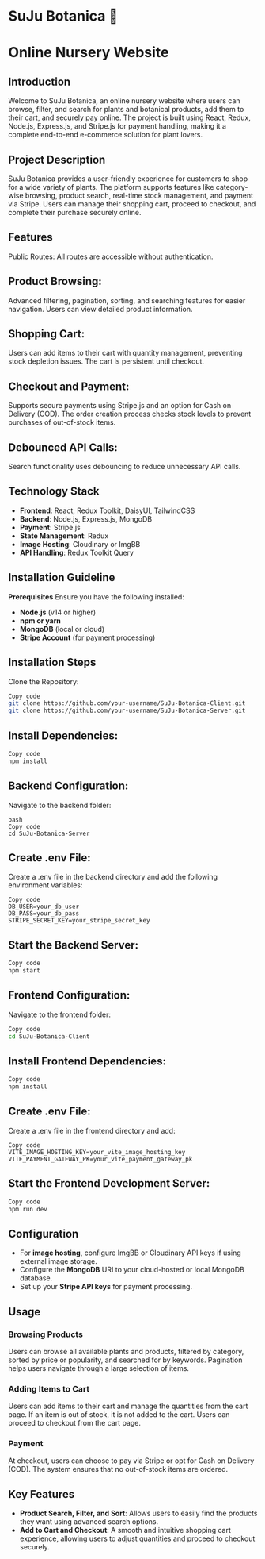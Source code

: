 # SuJu Botanica 🌱
# Online Nursery Website

## Introduction
Welcome to SuJu Botanica, an online nursery website where users can browse, filter, and search for plants and botanical products, add them to their cart, and securely pay online. The project is built using React, Redux, Node.js, Express.js, and Stripe.js for payment handling, making it a complete end-to-end e-commerce solution for plant lovers.

## Project Description
SuJu Botanica provides a user-friendly experience for customers to shop for a wide variety of plants. The platform supports features like category-wise browsing, product search, real-time stock management, and payment via Stripe. Users can manage their shopping cart, proceed to checkout, and complete their purchase securely online.

## Features
Public Routes:
All routes are accessible without authentication.

## Product Browsing:
Advanced filtering, pagination, sorting, and searching features for easier navigation. Users can view detailed product information.

## Shopping Cart:
Users can add items to their cart with quantity management, preventing stock depletion issues. The cart is persistent until checkout.

## Checkout and Payment:
Supports secure payments using Stripe.js and an option for Cash on Delivery (COD). The order creation process checks stock levels to prevent purchases of out-of-stock items.

## Debounced API Calls:
Search functionality uses debouncing to reduce unnecessary API calls.

## Technology Stack
- **Frontend**: React, Redux Toolkit, DaisyUI, TailwindCSS
- **Backend**: Node.js, Express.js, MongoDB
- **Payment**: Stripe.js
- **State Management**: Redux
- **Image Hosting**: Cloudinary or ImgBB
- **API Handling**: Redux Toolkit Query
  
## Installation Guideline
**Prerequisites**
Ensure you have the following installed:

- **Node.js** (v14 or higher)
- **npm or yarn**
- **MongoDB** (local or cloud)
- **Stripe Account** (for payment processing)

## Installation Steps
Clone the Repository:

```bash
Copy code
git clone https://github.com/your-username/SuJu-Botanica-Client.git
git clone https://github.com/your-username/SuJu-Botanica-Server.git
```

## Install Dependencies:
```bash
Copy code
npm install
```
## Backend Configuration:
Navigate to the backend folder:
```
bash
Copy code
cd SuJu-Botanica-Server
```

## Create .env File:
Create a .env file in the backend directory and add the following environment variables:
```plaintext
Copy code
DB_USER=your_db_user
DB_PASS=your_db_pass
STRIPE_SECRET_KEY=your_stripe_secret_key
```

## Start the Backend Server:
```bash
Copy code
npm start
```

## Frontend Configuration:
Navigate to the frontend folder:
```bash
Copy code
cd SuJu-Botanica-Client
```
## Install Frontend Dependencies:
```bash
Copy code
npm install
```

## Create .env File:
Create a .env file in the frontend directory and add:
```plaintext
Copy code
VITE_IMAGE_HOSTING_KEY=your_vite_image_hosting_key
VITE_PAYMENT_GATEWAY_PK=your_vite_payment_gateway_pk
```
## Start the Frontend Development Server:
```bash
Copy code
npm run dev
```
## Configuration
- For **image hosting**, configure ImgBB or Cloudinary API keys if using external image storage.
- Configure the **MongoDB** URI to your cloud-hosted or local MongoDB database.
- Set up your **Stripe API keys** for payment processing.

## Usage

### Browsing Products
Users can browse all available plants and products, filtered by category, sorted by price or popularity, and searched for by keywords. Pagination helps users navigate through a large selection of items.

### Adding Items to Cart
Users can add items to their cart and manage the quantities from the cart page. If an item is out of stock, it is not added to the cart. Users can proceed to checkout from the cart page.

### Payment
At checkout, users can choose to pay via Stripe or opt for Cash on Delivery (COD). The system ensures that no out-of-stock items are ordered.

## Key Features
- **Product Search, Filter, and Sort**: Allows users to easily find the products they want using advanced search options.
- **Add to Cart and Checkout**: A smooth and intuitive shopping cart experience, allowing users to adjust quantities and proceed to checkout securely.
